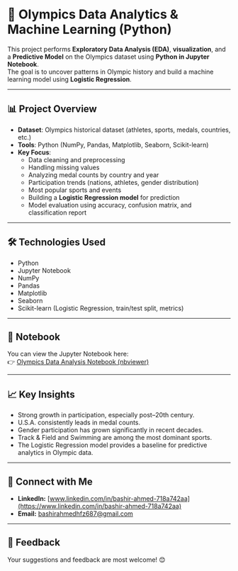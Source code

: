 # 🏅 Olympics Data Analytics & Machine Learning (Python)

This project performs **Exploratory Data Analysis (EDA)**, **visualization**, and a **Predictive Model** on the Olympics dataset using **Python in Jupyter Notebook**.  
The goal is to uncover patterns in Olympic history and build a machine learning model using **Logistic Regression**.

---

## 📊 Project Overview
- **Dataset**: Olympics historical dataset (athletes, sports, medals, countries, etc.)  
- **Tools**: Python (NumPy, Pandas, Matplotlib, Seaborn, Scikit-learn)  
- **Key Focus**:
  - Data cleaning and preprocessing  
  - Handling missing values  
  - Analyzing medal counts by country and year  
  - Participation trends (nations, athletes, gender distribution)  
  - Most popular sports and events  
  - Building a **Logistic Regression model** for prediction  
  - Model evaluation using accuracy, confusion matrix, and classification report  

---

## 🛠️ Technologies Used
- Python  
- Jupyter Notebook  
- NumPy  
- Pandas  
- Matplotlib  
- Seaborn  
- Scikit-learn (Logistic Regression, train/test split, metrics)  

---

## 📎 Notebook
You can view the Jupyter Notebook here:  
👉 [Olympics Data Analysis Notebook (nbviewer)](https://nbviewer.org/github/bashir-ahmed786/Olympics_Data_Analytics/blob/main/Olympics_Data_Analysis_in_Python.ipynb)

---

## 📈 Key Insights
- Strong growth in participation, especially post–20th century.  
- U.S.A. consistently leads in medal counts.  
- Gender participation has grown significantly in recent decades.  
- Track & Field and Swimming are among the most dominant sports.  
- The Logistic Regression model provides a baseline for predictive analytics in Olympic data.  

---

## 🔗 Connect with Me  

- **LinkedIn:** [www.linkedin.com/in/bashir-ahmed-718a742aa](https://www.linkedin.com/in/bashir-ahmed-718a742aa)  
- **Email:** [bashirahmedhfz687@gmail.com](mailto:bashirahmedhfz687@gmail.com)

---
## 📢 Feedback  

Your suggestions and feedback are most welcome! 😊
